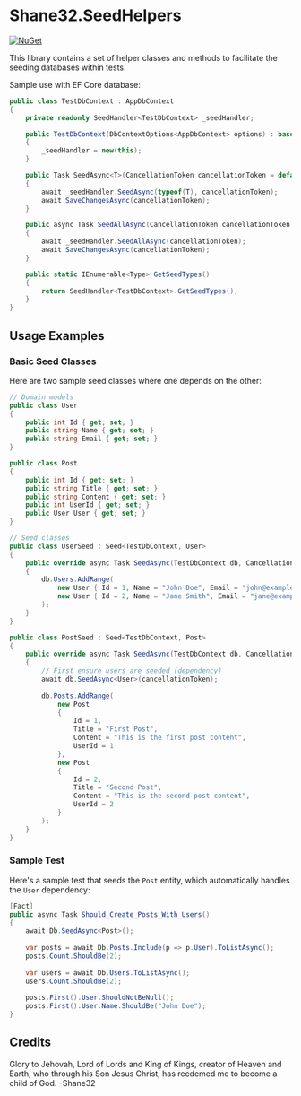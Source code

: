 
# Shane32.SeedHelpers

[![NuGet](https://img.shields.io/nuget/v/Shane32.SeedHelpers.svg)](https://www.nuget.org/packages/Shane32.SeedHelpers)

This library contains a set of helper classes and methods to facilitate the seeding databases within tests.

Sample use with EF Core database:

```cs
public class TestDbContext : AppDbContext
{
    private readonly SeedHandler<TestDbContext> _seedHandler;

    public TestDbContext(DbContextOptions<AppDbContext> options) : base(options)
    {
        _seedHandler = new(this);
    }

    public Task SeedAsync<T>(CancellationToken cancellationToken = default)
    {
        await _seedHandler.SeedAsync(typeof(T), cancellationToken);
        await SaveChangesAsync(cancellationToken);
    }

    public async Task SeedAllAsync(CancellationToken cancellationToken = default)
    {
        await _seedHandler.SeedAllAsync(cancellationToken);
        await SaveChangesAsync(cancellationToken);
    }

    public static IEnumerable<Type> GetSeedTypes()
    {
        return SeedHandler<TestDbContext>.GetSeedTypes();
    }
}
```

## Usage Examples

### Basic Seed Classes

Here are two sample seed classes where one depends on the other:

```cs
// Domain models
public class User
{
    public int Id { get; set; }
    public string Name { get; set; }
    public string Email { get; set; }
}

public class Post
{
    public int Id { get; set; }
    public string Title { get; set; }
    public string Content { get; set; }
    public int UserId { get; set; }
    public User User { get; set; }
}

// Seed classes
public class UserSeed : Seed<TestDbContext, User>
{
    public override async Task SeedAsync(TestDbContext db, CancellationToken cancellationToken = default)
    {
        db.Users.AddRange(
            new User { Id = 1, Name = "John Doe", Email = "john@example.com" },
            new User { Id = 2, Name = "Jane Smith", Email = "jane@example.com" }
        );
    }
}

public class PostSeed : Seed<TestDbContext, Post>
{
    public override async Task SeedAsync(TestDbContext db, CancellationToken cancellationToken = default)
    {
        // First ensure users are seeded (dependency)
        await db.SeedAsync<User>(cancellationToken);
        
        db.Posts.AddRange(
            new Post
            {
                Id = 1,
                Title = "First Post",
                Content = "This is the first post content",
                UserId = 1
            },
            new Post
            {
                Id = 2,
                Title = "Second Post",
                Content = "This is the second post content",
                UserId = 2
            }
        );
    }
}
```

### Sample Test

Here's a sample test that seeds the `Post` entity, which automatically handles the `User` dependency:

```cs
[Fact]
public async Task Should_Create_Posts_With_Users()
{
    await Db.SeedAsync<Post>();
    
    var posts = await Db.Posts.Include(p => p.User).ToListAsync();
    posts.Count.ShouldBe(2);
    
    var users = await Db.Users.ToListAsync();
    users.Count.ShouldBe(2);
    
    posts.First().User.ShouldNotBeNull();
    posts.First().User.Name.ShouldBe("John Doe");
}
```

## Credits

Glory to Jehovah, Lord of Lords and King of Kings, creator of Heaven and Earth, who through his Son Jesus Christ,
has reedemed me to become a child of God. -Shane32
